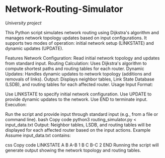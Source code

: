 # Network-Routing-Simulator
*University project*

This Python script simulates network routing using Dijkstra's algorithm and manages network topology updates based on input configurations. It supports two modes of operation: initial network setup (LINKSTATE) and dynamic updates (UPDATE).

Features
Network Configuration: Read initial network topology and updates from standard input.
Routing Calculation: Uses Dijkstra's algorithm to compute shortest paths and routing tables for each router.
Dynamic Updates: Handles dynamic updates to network topology (additions and removals of links).
Output: Displays neighbor tables, Link State Database (LSDB), and routing tables for each affected router.
Usage
Input Format:

Use LINKSTATE to specify initial network configuration.
Use UPDATE to provide dynamic updates to the network.
Use END to terminate input.
Execution:

Run the script and provide input through standard input (e.g., from a file or command line).
bash
Copy code
python3 routing_simulator.py < input_data.txt
Output:
Neighbor tables, LSDB, and routing tables will be displayed for each affected router based on the input actions.
Example
Assume input_data.txt contains:

css
Copy code
LINKSTATE
A
B
A-B 1
B
C
B-C 2
END
Running the script will generate output showing the network topology and routing tables.
